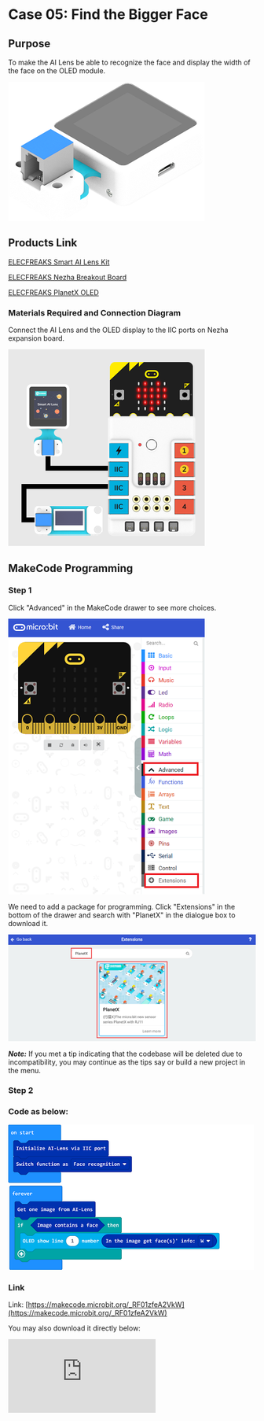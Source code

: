 # Case 05: Find the Bigger Face

## Purpose

To make the AI Lens be able to recognize the face and display the width of the face on the OLED module.

![](./images/05035_01.png)
## Products Link

[ELECFREAKS Smart AI Lens Kit](https://shop.elecfreaks.com/products/elecfreaks-smart-ai-lens-kit?_pos=1&_sid=d572dc26c&_ss=r)

[ELECFREAKS Nezha Breakout Board](https://shop.elecfreaks.com/products/elecfreaks-nezha-breakout-board?_pos=1&_sid=327dd9f18&_ss=r)

[ELECFREAKS PlanetX OLED](https://shop.elecfreaks.com/products/elecfreaks-planetx-oled?_pos=2&_sid=a29558677&_ss=r)

### Materials Required and Connection Diagram


 Connect the AI Lens and the OLED display to the IIC ports on Nezha expansion board.


![](./images/05035_05_03.png)



## MakeCode Programming


### Step 1

Click "Advanced" in the MakeCode drawer to see more choices.

![](./images/05001_04.png)

We need to add a package for programming. Click "Extensions" in the bottom of the drawer and search with "PlanetX" in the dialogue box to download it.

![](./images/05001_05.png)

***Note:*** If you met a tip indicating that the codebase will be deleted due to incompatibility, you may continue as the tips say or build a new project in the menu.

### Step 2

### Code as below:

![](./images/05035_05_06.png)


### Link
Link: [https://makecode.microbit.org/_RF01zfeA2VkW](https://makecode.microbit.org/_RF01zfeA2VkW)

You may also download it directly below:


<div
    style={{
        position: 'relative',
        paddingBottom: '60%',
        overflow: 'hidden',
    }}
>
    <iframe
        src="https://makecode.microbit.org/_RF01zfeA2VkW"
        frameborder="0"
        sandbox="allow-popups allow-forms allow-scripts allow-same-origin"
        style={{
            position: 'absolute',
            width: '100%',
            height: '100%',
        }}
    />
</div>


### Result
 The width of the regcognized face displays on the OLED module.
